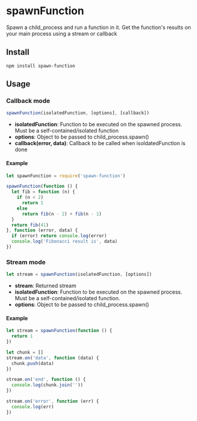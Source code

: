 # spawnFunction

Spawn a child_process and run a function in it. Get the function's results
on your main process using a stream or callback


## Install

```
npm install spawn-function
```


## Usage
### Callback mode

```js
spawnFunction(isolatedFunction, [options], [callback])
```

* **isolatedFunction**: Function to be executed on the spawned process.
Must be a self-contained/isolated function
* **options**: Object to be passed to child_process.spawn()
* **callback(error, data)**: Callback to be called when isoldatedFunction is done

#### Example
```js
let spawnFunction = require('spawn-function')

spawnFunction(function () {
  let fib = function (n) {
    if (n < 2)
      return 1
    else
      return fib(n - 2) + fib(n - 1)
  }
  return fib(41)
}, function (error, data) {
  if (error) return console.log(error)
  console.log('Fibonacci result is', data)
})

```

### Stream mode

```js
let stream = spawnFunction(isolatedFunction, [options])
```

* **stream**: Returned stream
* **isolatedFunction**: Function to be executed on the spawned process.
Must be a self-contained/isolated function.
* **options**: Object to be passed to child_process.spawn()

#### Example

```js
let stream = spawnFunction(function () {
  return 1
})

let chunk = []
stream.on('data', function (data) {
  chunk.push(data)
})

stream.on('end', function () {
  console.log(chunk.join(''))
})

stream.on('error', function (err) {
  console.log(err)
})
```